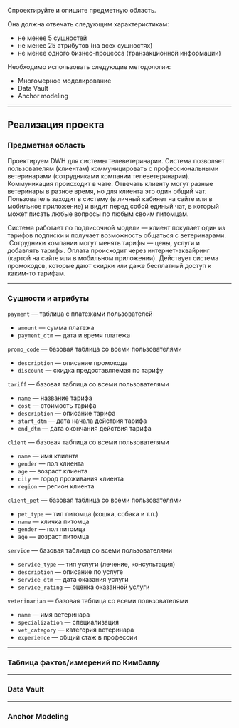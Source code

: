 Спроектируйте и опишите предметную область.


Она должна отвечать следующим характеристикам:
- не менее 5 сущностей
- не менее 25 атрибутов (на всех сущностях)
- не менее одного бизнес-процесса (транзакционной информации)

Необходимо использовать следующие методологии:
- Многомерное моделирование
- Data Vault
- Anchor modeling
---


## Реализация проекта


### Предметная область

Проектируем DWH для системы телеветеринарии. Система позволяет пользователям (клиентам) коммуницировать с профессиональными ветеринарами (сотрудниками компании телеветеринарии). Коммуникация происходит в чате. Отвечать клиенту могут разные ветеринары в разное время, но для клиента это один общий чат. Пользователь заходит в систему (в личный кабинет на сайте или в мобильное приложение) и видит перед собой единый чат, в который может писать любые вопросы по любым своим питомцам.

Система работает по подписочной модели — клиент покупает один из тарифов подписки и получает возможность общаться с ветеринарами.  Сотрудники компании могут менять тарифы — цены, услуги и добавлять тарифы. Оплата происходит через интернет-эквайринг (картой на сайте или в мобильном приложении). Действует система промокодов, которые дают скидки или даже бесплатный доступ к каким-то тарифам.

<hr>


### Сущности и атрибуты

`payment` — таблица с платежами пользователей
-  `amount` — сумма платежа
-  `payment_dtm` — дата и время платежа

`promo_code` — базовая таблица со всеми пользователями
-  `description` — описание промокода
-  `discount` — скидка предоставляемая по тарифу

`tariff` — базовая таблица со всеми пользователями
-  `name` — название тарифа
-  `cost` — стоимость тарифа
-  `description` — описание тарифа
-  `start_dtm` — дата начала действия тарифа
-  `end_dtm` — дата окончания действия тарифа

`client` — базовая таблица со всеми пользователями
-  `name` — имя клиента
-  `gender` — пол клиента
-  `age` — возраст клиента
-  `city` — город проживания клиента
-  `region` — регион клиента

`client_pet` — базовая таблица со всеми пользователями
-  `pet_type` — тип питомца (кошка, собака и т.п.)
-  `name` — кличка питомца
-  `gender` — пол питомца
-  `age` — возраст питомца

`service` — базовая таблица со всеми пользователями
-  `service_type` — тип услуги (лечение, консультация)
-  `description` — описание по услуге
-  `service_dtm` — дата оказания услуги
-  `service_rating` — оценка оказанной услуги

`veterinarian` — базовая таблица со всеми пользователями
-  `name` — имя ветеринара
-  `specialization` — специализация
-  `vet_category` — категория ветеринара
-  `experience` — общий стаж в профессии
---

### Таблица фактов/измерений по Кимбаллу


---
### Data Vault


---
### Anchor Modeling
